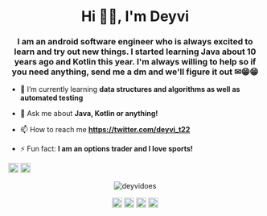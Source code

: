 <h1 align="center">Hi 👋🏾, I'm Deyvi</h1>
<h3 align="center">I am an android software engineer who is always excited to learn and try out new things. I started learning Java about 10 years ago and Kotlin this year. I'm always willing to help so if you need anything, send me a dm and we'll figure it out ✉😁😁</h3>

- 🌱 I’m currently learning **data structures and algorithms as well as automated testing**

- 💬 Ask me about **Java, Kotlin or anything!**

- 📫 How to reach me **https://twitter.com/deyvi_t22**

- ⚡ Fun fact: **I am an options trader and I love sports!**



<p align="left"><img src="https://devicons.github.io/devicon/devicon.git/icons/android/android-original-wordmark.svg" alt="android" width="20" height="20"/> <img src="https://devicons.github.io/devicon/devicon.git/icons/java/java-original-wordmark.svg" alt="java" width="20" height="20"/></p><p align="center"> <img src="https://github-readme-stats.vercel.app/api?username=deyvidoes&show_icons=true" alt="deyvidoes" /> </p>

<p align="center">
<a href="https://twitter.com/@deyvi_t22" target="blank"><img align="center" src="https://cdn.jsdelivr.net/npm/simple-icons@3.0.1/icons/twitter.svg" alt="@deyvi_t22" height="20" width="20" /></a>
<a href="https://linkedin.com/in/deyvi tineo" target="blank"><img align="center" src="https://cdn.jsdelivr.net/npm/simple-icons@3.0.1/icons/linkedin.svg" alt="deyvi tineo" height="20" width="20" /></a>
<a href="https://instagram.com/22deyvi22" target="blank"><img align="center" src="https://cdn.jsdelivr.net/npm/simple-icons@3.0.1/icons/instagram.svg" alt="22deyvi22" height="20" width="20" /></a>
<a href="https://medium.com/@deyvicodes" target="blank"><img align="center" src="https://cdn.jsdelivr.net/npm/simple-icons@3.0.1/icons/medium.svg" alt="@deyvicodes" height="20" width="20" /></a>
</p>



